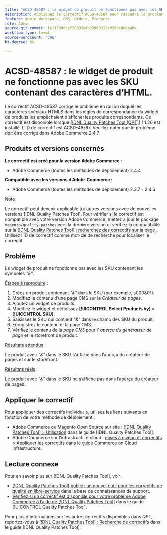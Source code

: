 ```yaml
---
title: "ACSD-48587 : le widget de produit ne fonctionne pas avec les SKU contenant des caractères d’HTML"
description: Appliquez le correctif ACSD-48587 pour résoudre le problème Adobe Commerce en raison duquel les caractères spéciaux HTMLS dans les règles de correspondance du widget de produits les empêchent d’afficher les produits correspondants.
feature: Admin Workspace, CMS, Orders, Products
role: Admin
source-git-commit: fe11599dbef283326db029b0312ad290cde0ba0a
workflow-type: tm+mt
source-wordcount: '396'
ht-degree: 0%

---
```


# ACSD-48587 : le widget de produit ne fonctionne pas avec les SKU contenant des caractères d’HTML.

Le correctif ACSD-48587 corrige le problème en raison duquel les caractères spéciaux HTMLS dans les règles de correspondance du widget de produits les empêchaient d’afficher les produits correspondants. Ce correctif est disponible lorsque [[!DNL Quality Patches Tool (QPT)]](https://experienceleague.adobe.com/en/docs/commerce-knowledge-base/kb/announcements/commerce-announcements/magento-quality-patches-released-new-tool-to-self-serve-quality-patches) 1.1.26 est installé. L’ID de correctif est ACSD-48587. Veuillez noter que le problème doit être corrigé dans Adobe Commerce 2.4.7.

## Produits et versions concernés

**Le correctif est créé pour la version Adobe Commerce :**

* Adobe Commerce (toutes les méthodes de déploiement) 2.4.4

**Compatible avec les versions d’Adobe Commerce :**

* Adobe Commerce (toutes les méthodes de déploiement) 2.3.7 - 2.4.6

>[!NOTE]
>
>Le correctif peut devenir applicable à d’autres versions avec de nouvelles versions [!DNL Quality Patches Tool]. Pour vérifier si le correctif est compatible avec votre version Adobe Commerce, mettez à jour le package `magento/quality-patches` vers la dernière version et vérifiez la compatibilité sur la [[!DNL Quality Patches Tool] : recherchez des correctifs sur la page ](https://experienceleague.adobe.com/tools/commerce-quality-patches/index.html). Utilisez l’ID de correctif comme mot-clé de recherche pour localiser le correctif.

## Problème

Le widget de produit ne fonctionne pas avec les SKU contenant les symboles *&quot;&amp;&quot;*.

<u>Étapes à reproduire</u> :

1. Créez un produit contenant *&quot;&amp;&quot;* dans le SKU (par exemple, s000&amp;01).
1. Modifiez le contenu d’une page CMS sur le *Créateur de pages*.
1. Ajoutez un widget de produits.
1. Modifiez le widget et définissez **[!UICONTROL Select Products by]** = **[!UICONTROL SKU]**.
1. Saisissez le SKU qui contient *&quot;&amp;&quot;* dans le champ des SKU du produit.
1. Enregistrez le contenu et la page CMS.
1. Vérifiez le contenu de la *page CMS* pour l’ *aperçu du générateur de page* et le storefront de produit.

<u>Résultats attendus</u> :

Le produit avec *&quot;&amp;&quot;* dans le SKU s’affiche dans l’aperçu du créateur de pages et sur le storefront.

<u>Résultats réels</u> :

Le produit avec *&quot;&amp;&quot;* dans le SKU ne s’affiche pas dans l’aperçu du créateur de pages.

## Appliquer le correctif

Pour appliquer des correctifs individuels, utilisez les liens suivants en fonction de votre méthode de déploiement :

* Adobe Commerce ou Magento Open Source sur site : [[!DNL Quality Patches Tool] > Utilisation](/help/tools/quality-patches-tool/usage.md) dans le guide [!DNL Quality Patches Tool].
* Adobe Commerce sur l’infrastructure cloud : [mises à niveau et correctifs > Appliquer les correctifs](https://experienceleague.adobe.com/docs/commerce-cloud-service/user-guide/develop/upgrade/apply-patches.html) dans le guide Commerce on Cloud Infrastructure.

## Lecture connexe

Pour en savoir plus sur [!DNL Quality Patches Tool], voir :

* [[!DNL Quality Patches Tool] publié : un nouvel outil pour les correctifs de qualité en libre-service](https://experienceleague.adobe.com/en/docs/commerce-knowledge-base/kb/announcements/commerce-announcements/magento-quality-patches-released-new-tool-to-self-serve-quality-patches) dans la base de connaissances de support.
* [Vérifiez si un correctif est disponible pour votre problème Adobe Commerce à l’aide de  [!DNL Quality Patches Tool]](/help/tools/quality-patches-tool/patches-available-in-qpt/check-patch-for-magento-issue-with-magento-quality-patches.md) dans le guide [!UICONTROL Quality Patches Tool].


Pour plus d&#39;informations sur les autres correctifs disponibles dans QPT, reportez-vous à [[!DNL Quality Patches Tool] : Recherche de correctifs](https://experienceleague.adobe.com/tools/commerce-quality-patches/index.html) dans le guide [!DNL Quality Patches Tool].
